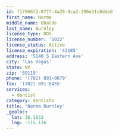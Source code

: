 ```yaml
---
id: f17966f2-077f-4a28-9ca2-390e31c8dde0
first_name: Norma
middle_name: Ubalde
last_name: Burnley
license_type: DDS
license_number: '1022'
license_status: Active
license_expiration: '42185'
address: '5140 S Eastern Ave'
city: 'Las Vegas'
state: NV
zip: '89119'
phone: '(702) 891-0079'
fax: '(702) 891-0455'
services:
  - dentist
category: dentists
title: 'Norma Burnley'
_geoloc:
  lat: 36.1653
  lng: -115.116
---
```


